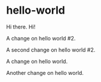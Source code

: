 # hello-world
Hi there.
Hi!

A change on hello world #2.

A second change on hello world #2.

A change on hello world.

Another change on hello world.
